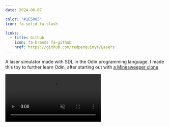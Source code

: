 ```yaml
---
date: 2024-06-07

color: "#1E5085"
icon: fa-solid fa-slash

links:
  - title: Github
    icon: fa-brands fa-github
    href: https://github.com/redpenguinyt/Lasers
---
```


A laser simulator made with SDL in the Odin programming language. I made this toy to further learn Odin, after starting out with [a Minesweeper clone](http://github.com/redpenguinyt/Minesweeper)

<video controls autoplay muted loop>
  <source src="https://github.com/redpenguinyt/Lasers/assets/79577742/555f9c07-a39f-4694-a77e-8165b0044ce0"
    type="video/mp4">
  Your browser does not support the video tag.
</video>
<p></p>